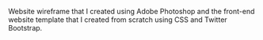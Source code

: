 Website wireframe that I created using Adobe Photoshop and the front-end website template that I created from scratch using CSS and Twitter Bootstrap.
